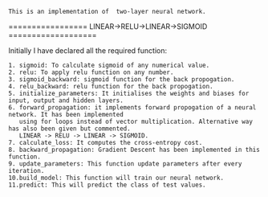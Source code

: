     This is an implementation of  two-layer neural network.
================= LINEAR->RELU->LINEAR->SIGMOID ===================

Initially I have declared all the required function:

    1. sigmoid: To calculate sigmoid of any numerical value.
    2. relu: To apply relu function on any number.
    3. sigmoid_backward: sigmoid function for the back propogation.
    4. relu_backward: relu function for the back propogation.
    5. initialize_parameters: It initialises the weights and biases for input, output and hidden layers.
    6. forward_propagation: it implements forward propogation of a neural network. It has been implemented 
       using for loops instead of vector multiplication. Alternative way has also been given but commented.
       LINEAR -> RELU -> LINEAR -> SIGMOID. 
    7. calculate_loss: It computes the cross-entropy cost.
    8. backward_propagation: Gradient Descent has been implemented in this function.
    9. update_parameters: This function update parameters after every iteration.
    10.build_model: This function will train our neural network.
    11.predict: This will predict the class of test values.
